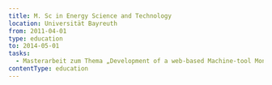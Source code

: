 ```yaml
---
title: M. Sc in Energy Science and Technology
location: Universität Bayreuth
from: 2011-04-01
type: education
to: 2014-05-01
tasks:
  - Masterarbeit zum Thema „Development of a web-based Machine-tool Monitoring System“
contentType: education
---
```


